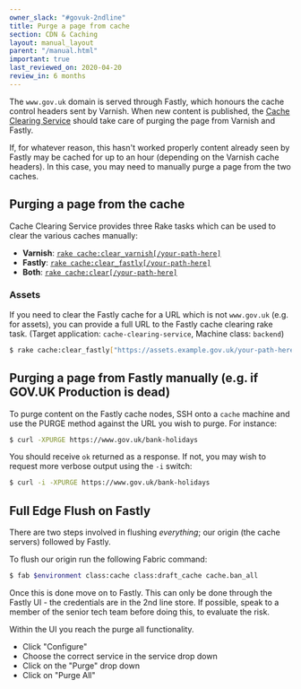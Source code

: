 ```yaml
---
owner_slack: "#govuk-2ndline"
title: Purge a page from cache
section: CDN & Caching
layout: manual_layout
parent: "/manual.html"
important: true
last_reviewed_on: 2020-04-20
review_in: 6 months
---
```


The `www.gov.uk` domain is served through Fastly, which honours the
cache control headers sent by Varnish. When new content is published, the
[Cache Clearing Service][cache-clearing-service] should take care of purging
the page from Varnish and Fastly.

[cache-clearing-service]: https://github.com/alphagov/cache-clearing-service

If, for whatever reason, this hasn't worked properly content already seen by
Fastly may be cached for up to an hour (depending on the Varnish cache
headers). In this case, you may need to manually purge a page from the two
caches.

## Purging a page from the cache

Cache Clearing Service provides three Rake tasks which can be used to clear
the various caches manually:

- **Varnish**: [`rake cache:clear_varnish[/your-path-here]`][jenkins-varnish-task]
- **Fastly**: [`rake cache:clear_fastly[/your-path-here]`][jenkins-fastly-task]
- **Both**: [`rake cache:clear[/your-path-here]`][jenkins-both-task]

[jenkins-varnish-task]: https://deploy.blue.production.govuk.digital/job/run-rake-task/parambuild/?TARGET_APPLICATION=cache-clearing-service&MACHINE_CLASS=backend&RAKE_TASK=cache:clear_varnish[/your-path-here]
[jenkins-fastly-task]: https://deploy.blue.production.govuk.digital/job/run-rake-task/parambuild/?TARGET_APPLICATION=cache-clearing-service&MACHINE_CLASS=backend&RAKE_TASK=cache:clear_fastly[/your-path-here]
[jenkins-both-task]: https://deploy.blue.production.govuk.digital/job/run-rake-task/parambuild/?TARGET_APPLICATION=cache-clearing-service&MACHINE_CLASS=backend&RAKE_TASK=cache:clear[/your-path-here]

### Assets

If you need to clear the Fastly cache for a URL which is not `www.gov.uk` (e.g. for assets),
you can provide a full URL to the Fastly cache clearing rake task.
(Target application: `cache-clearing-service`, Machine class: `backend`)

```sh
$ rake cache:clear_fastly["https://assets.example.gov.uk/your-path-here"]
```

## Purging a page from Fastly manually (e.g. if GOV.UK Production is dead)

To purge content on the Fastly cache nodes, SSH onto a `cache` machine and use the
PURGE method against the URL you wish to purge. For instance:

```sh
$ curl -XPURGE https://www.gov.uk/bank-holidays
```

You should receive `ok` returned as a response. If not, you may wish to request
more verbose output using the `-i` switch:

```sh
$ curl -i -XPURGE https://www.gov.uk/bank-holidays
```

## Full Edge Flush on Fastly

There are two steps involved in flushing *everything*; our origin (the cache
servers) followed by Fastly.

To flush our origin run the following Fabric command:

```sh
$ fab $environment class:cache class:draft_cache cache.ban_all
```

Once this is done move on to Fastly. This can only be done through the Fastly
UI - the credentials are in the 2nd line store. If possible, speak to a member
of the senior tech team before doing this, to evaluate the risk.

Within the UI you reach the purge all functionality.

- Click "Configure"
- Choose the correct service in the service drop down
- Click on the "Purge" drop down
- Click on "Purge All"
